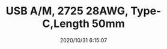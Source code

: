﻿---
layout: post 
title: USB A/M, 2725 28AWG, Type-C,Length 50mm
tags: U20
categories: wire-harness
overview: USB A/M, 2725 28AWG, Type-C,Length 50mm
series: USB
part_number: 7-USB01-001
thumb_img: static/202010/467-thumb-20201031142008.jpg
image: static/202010/467-20201031142008.jpg
date: 2020/10/31 6:15:07
---



